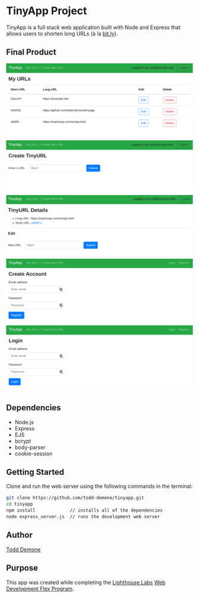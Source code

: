 # TinyApp Project

TinyApp is a full stack web application built with Node and Express that allows users to shorten long URLs (à la [bit.ly](https://bitly.com)).

## Final Product

!["Screenshot of URLs page"](https://github.com/todd-demone/tinyapp/blob/main/docs/urls.png?raw=true)
!["Screenshot of create new URL page"](https://github.com/todd-demone/tinyapp/blob/main/docs/urls_new.png?raw=true)
!["Screenshot of edit URL page"](https://github.com/todd-demone/tinyapp/blob/main/docs/urls_show3.png?raw=true)
!["Screenshot of register page"](https://github.com/todd-demone/tinyapp/blob/main/docs/register-page.png?raw=true)
!["Screenshot of login page"](https://github.com/todd-demone/tinyapp/blob/main/docs/login-page.png?raw=true)

## Dependencies

- Node.js
- Express
- EJS
- bcrypt
- body-parser
- cookie-session


## Getting Started

Clone and run the web server using the following commands in the terminal:
```bash
git clone https://github.com/todd-demone/tinyapp.git
cd tinyapp
npm install             // installs all of the dependencies
node express_server.js  // runs the development web server
```

## Author
[Todd Demone](https://github.com/todd-demone)

## Purpose
This app was created while completing the [Lighthouse Labs](https://github.com/lighthouse-labs) [Web Development Flex Program](https://www.lighthouselabs.ca/en/web-development-flex-program).
